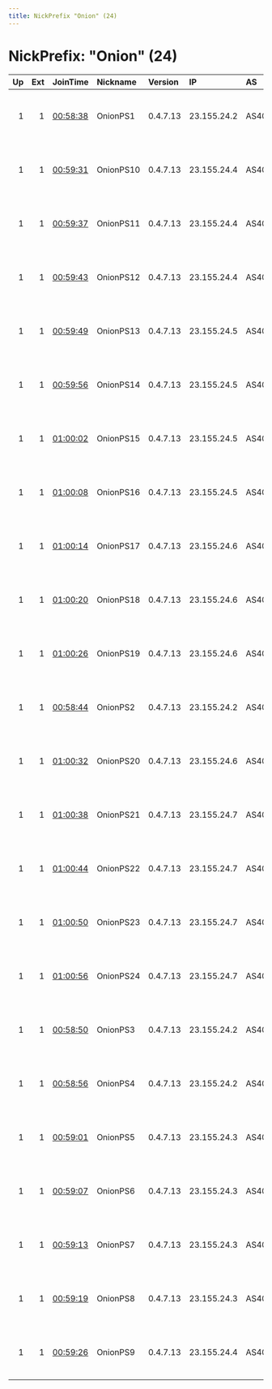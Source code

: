 ```yaml
---
title: NickPrefix "Onion" (24)
---
```


# NickPrefix: "Onion" (24)

|   Up |   Ext | JoinTime                                                                                              | Nickname   | Version   | IP          | AS      | CC   |   ORp |   Dirp | OS    | Contact                                |   eFamMembers |
|-----:|------:|:------------------------------------------------------------------------------------------------------|:-----------|:----------|:------------|:--------|:-----|------:|-------:|:------|:---------------------------------------|--------------:|
|    1 |     1 | [00:58:38](https://nusenu.github.io/OrNetStats/w/relay/C4CCF8C235695A30035A8125ECE007B521394C07.html) | OnionPS1   | 0.4.7.13  | 23.155.24.2 | AS40676 | us   |   143 |      0 | Linux | Neel Chauhan &lt;neel AT neelc DOT org |            28 |
|    1 |     1 | [00:59:31](https://nusenu.github.io/OrNetStats/w/relay/85017491DADD5D39B8B7EFAE0B1CB72519106804.html) | OnionPS10  | 0.4.7.13  | 23.155.24.4 | AS40676 | us   |   110 |      0 | Linux | Neel Chauhan &lt;neel AT neelc DOT org |            28 |
|    1 |     1 | [00:59:37](https://nusenu.github.io/OrNetStats/w/relay/B2BC20B6642EA1CD3A9F8DAB6A4605900DE35638.html) | OnionPS11  | 0.4.7.13  | 23.155.24.4 | AS40676 | us   |    70 |      0 | Linux | Neel Chauhan &lt;neel AT neelc DOT org |            28 |
|    1 |     1 | [00:59:43](https://nusenu.github.io/OrNetStats/w/relay/2C6920D1022EB5F8DF8C0F71DC51C2F3BE982FD9.html) | OnionPS12  | 0.4.7.13  | 23.155.24.4 | AS40676 | us   |    23 |      0 | Linux | Neel Chauhan &lt;neel AT neelc DOT org |            28 |
|    1 |     1 | [00:59:49](https://nusenu.github.io/OrNetStats/w/relay/3C129C537C71F1F0BC8EFA05FE3D7068A6038F63.html) | OnionPS13  | 0.4.7.13  | 23.155.24.5 | AS40676 | us   |   143 |      0 | Linux | Neel Chauhan &lt;neel AT neelc DOT org |            28 |
|    1 |     1 | [00:59:56](https://nusenu.github.io/OrNetStats/w/relay/2C5DFD7958B2F81F1B7E93B50153A92C62BD7F8E.html) | OnionPS14  | 0.4.7.13  | 23.155.24.5 | AS40676 | us   |   110 |      0 | Linux | Neel Chauhan &lt;neel AT neelc DOT org |            28 |
|    1 |     1 | [01:00:02](https://nusenu.github.io/OrNetStats/w/relay/DCC1375E8C02C28CA18F284DF1480BCA5C55286C.html) | OnionPS15  | 0.4.7.13  | 23.155.24.5 | AS40676 | us   |    70 |      0 | Linux | Neel Chauhan &lt;neel AT neelc DOT org |            28 |
|    1 |     1 | [01:00:08](https://nusenu.github.io/OrNetStats/w/relay/DF71925FF5241C6442F3FA4BDE2AE203FACCC457.html) | OnionPS16  | 0.4.7.13  | 23.155.24.5 | AS40676 | us   |    23 |      0 | Linux | Neel Chauhan &lt;neel AT neelc DOT org |            28 |
|    1 |     1 | [01:00:14](https://nusenu.github.io/OrNetStats/w/relay/09A308A13D6EF30FD737D8A396F6B712C28EA61C.html) | OnionPS17  | 0.4.7.13  | 23.155.24.6 | AS40676 | us   |   143 |      0 | Linux | Neel Chauhan &lt;neel AT neelc DOT org |            28 |
|    1 |     1 | [01:00:20](https://nusenu.github.io/OrNetStats/w/relay/9FB95310FBB98FE412E7199C806F1363E2EE2882.html) | OnionPS18  | 0.4.7.13  | 23.155.24.6 | AS40676 | us   |   110 |      0 | Linux | Neel Chauhan &lt;neel AT neelc DOT org |            28 |
|    1 |     1 | [01:00:26](https://nusenu.github.io/OrNetStats/w/relay/BA5C8ADBEC8641B628ED263F4F6354115E4DE9A2.html) | OnionPS19  | 0.4.7.13  | 23.155.24.6 | AS40676 | us   |    70 |      0 | Linux | Neel Chauhan &lt;neel AT neelc DOT org |            28 |
|    1 |     1 | [00:58:44](https://nusenu.github.io/OrNetStats/w/relay/981D406945FAA29856CB4C0EE321C1B38AEB56EF.html) | OnionPS2   | 0.4.7.13  | 23.155.24.2 | AS40676 | us   |   110 |      0 | Linux | Neel Chauhan &lt;neel AT neelc DOT org |            28 |
|    1 |     1 | [01:00:32](https://nusenu.github.io/OrNetStats/w/relay/A525410BF80FFBB1F6CE89988455B905C4821C2E.html) | OnionPS20  | 0.4.7.13  | 23.155.24.6 | AS40676 | us   |    23 |      0 | Linux | Neel Chauhan &lt;neel AT neelc DOT org |            28 |
|    1 |     1 | [01:00:38](https://nusenu.github.io/OrNetStats/w/relay/98911566DC054B5BE3A36EBD81CE370423A6EBFF.html) | OnionPS21  | 0.4.7.13  | 23.155.24.7 | AS40676 | us   |   143 |      0 | Linux | Neel Chauhan &lt;neel AT neelc DOT org |            28 |
|    1 |     1 | [01:00:44](https://nusenu.github.io/OrNetStats/w/relay/36ABB2F8AB1C080BAA3921BC1B0E674109BF8706.html) | OnionPS22  | 0.4.7.13  | 23.155.24.7 | AS40676 | us   |   110 |      0 | Linux | Neel Chauhan &lt;neel AT neelc DOT org |            28 |
|    1 |     1 | [01:00:50](https://nusenu.github.io/OrNetStats/w/relay/E3B140819EBF6DEE4EE25504E67A3757EFC9E5B7.html) | OnionPS23  | 0.4.7.13  | 23.155.24.7 | AS40676 | us   |    70 |      0 | Linux | Neel Chauhan &lt;neel AT neelc DOT org |            28 |
|    1 |     1 | [01:00:56](https://nusenu.github.io/OrNetStats/w/relay/1693D7F30503F9F357D9422FA946D17D3386E93D.html) | OnionPS24  | 0.4.7.13  | 23.155.24.7 | AS40676 | us   |    23 |      0 | Linux | Neel Chauhan &lt;neel AT neelc DOT org |            28 |
|    1 |     1 | [00:58:50](https://nusenu.github.io/OrNetStats/w/relay/9C954B8DB0C8BCC4446D49B2ABBAB59B584178EF.html) | OnionPS3   | 0.4.7.13  | 23.155.24.2 | AS40676 | us   |    70 |      0 | Linux | Neel Chauhan &lt;neel AT neelc DOT org |            28 |
|    1 |     1 | [00:58:56](https://nusenu.github.io/OrNetStats/w/relay/22AE701D9740661F64E4C8FE8D19CFD38D349202.html) | OnionPS4   | 0.4.7.13  | 23.155.24.2 | AS40676 | us   |    23 |      0 | Linux | Neel Chauhan &lt;neel AT neelc DOT org |            28 |
|    1 |     1 | [00:59:01](https://nusenu.github.io/OrNetStats/w/relay/E8B186C9B6D4D033B7BDC364A2CD6DE34A40ABD6.html) | OnionPS5   | 0.4.7.13  | 23.155.24.3 | AS40676 | us   |   143 |      0 | Linux | Neel Chauhan &lt;neel AT neelc DOT org |            28 |
|    1 |     1 | [00:59:07](https://nusenu.github.io/OrNetStats/w/relay/A259941BD2E86302E46AB07B09480DA45716D224.html) | OnionPS6   | 0.4.7.13  | 23.155.24.3 | AS40676 | us   |   110 |      0 | Linux | Neel Chauhan &lt;neel AT neelc DOT org |            28 |
|    1 |     1 | [00:59:13](https://nusenu.github.io/OrNetStats/w/relay/56B278FFE6699A4CCE20870A6393FED31CC3BCBA.html) | OnionPS7   | 0.4.7.13  | 23.155.24.3 | AS40676 | us   |    70 |      0 | Linux | Neel Chauhan &lt;neel AT neelc DOT org |            28 |
|    1 |     1 | [00:59:19](https://nusenu.github.io/OrNetStats/w/relay/65DE820FD4DA7A2F6EF2990D267315C7B4F55CED.html) | OnionPS8   | 0.4.7.13  | 23.155.24.3 | AS40676 | us   |    23 |      0 | Linux | Neel Chauhan &lt;neel AT neelc DOT org |            28 |
|    1 |     1 | [00:59:26](https://nusenu.github.io/OrNetStats/w/relay/80A493171F6EFD126A0E0CE5100EA2C6F412AD1B.html) | OnionPS9   | 0.4.7.13  | 23.155.24.4 | AS40676 | us   |   143 |      0 | Linux | Neel Chauhan &lt;neel AT neelc DOT org |            28 |
